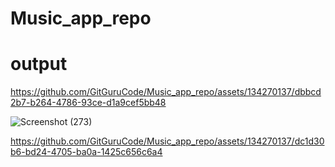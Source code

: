 # Music_app_repo

# output 

https://github.com/GitGuruCode/Music_app_repo/assets/134270137/dbbcd2b7-b264-4786-93ce-d1a9cef5bb48

![Screenshot (273)](https://github.com/GitGuruCode/Music_app_repo/assets/134270137/4653c730-726c-4b4f-adc6-68c2282dea68)



https://github.com/GitGuruCode/Music_app_repo/assets/134270137/dc1d30b6-bd24-4705-ba0a-1425c656c6a4







